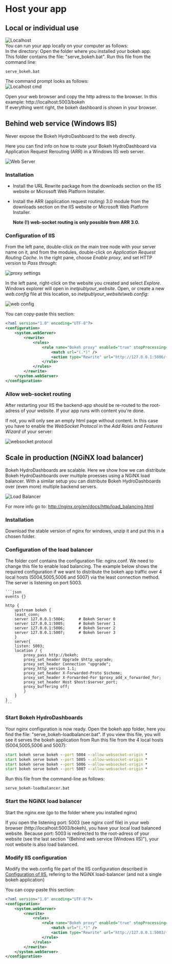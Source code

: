 # Host your app

## Local or individual use
![](images/localhost.png "Localhost")  
You can run your app locally on your computer as follows:  
In the directory: Open the folder where you installed your bokeh app.   
This folder contains the file: "serve_bokeh.bat". Run this file from the command line:  

```
serve_bokeh.bat  
```
The command prompt looks as follows:   
![](images\localhost_cmd.png  "Localhost cmd")  

Open your web browser and copy the http adress to the browser. In this example: http://localhost:5003/bokeh  
If everything went right, the bokeh dashboard is shown in your browser.  



## Behind web service (Windows IIS)

Never expose the Bokeh HydroDashboard to the web directly.

Here you can find info on how to route your Bokeh HydroDashboard via Application Request Rerouting (ARR) in a Windows IIS web server.

![](images/host_iis.png "Web Server")

### Installation
- Install the URL Rewrite package from the downloads section on the IIS website or Microsoft Web Platform Installer.
- Install the ARR (application request routing) 3.0 module from the downloads section on the IIS website or Microsoft Web Platform Installer. 
    
    <b>Note (!) web-socket routing is only possible from ARR 3.0.</b>

### Configuration of IIS
From the left pane, double-click on the main tree node with your server name on it, and from the modules, double-click on *Application Request Routing Cache*. In the right pane, choose *Enable proxy*, and set HTTP version to *Pass through*:

![](images/iis_manager_proxy_settings.png "proxy settings")

In the left pane, right-click on the website you created and select *Explore*. Windows explorer will open in *inetpub\your_website*. Open, or create a new *web.config* file at this location, so *inetpub\your_website\web.config*:

![](images/iss_web_config.png "web config")

You can copy-paste this section:
```xml
<?xml version="1.0" encoding="UTF-8"?>
<configuration>
    <system.webServer>
        <rewrite>
            <rules>
                <rule name="Bokeh proxy" enabled="true" stopProcessing="true">
                    <match url="(.*)" />
                    <action type="Rewrite" url="http://127.0.0.1:5006/{R:1}" />
                </rule>
            </rules>
        </rewrite>
    </system.webServer>
</configuration>
```
### Allow web-socket routing
After restarting your IIS the backend-app should be re-routed to the root-adress of your website. If your app runs with content you're done. 

If not, you will only see an empty html page without content. In this case you have to enable the *WebSocket Protocol* in the *Add Roles and Features Wizard* of your server:

![](images\iss_websocket_protocol.png "websocket protocol")

## Scale in production (NGiNX load balancer)
Bokeh HydroDashboards are scalable. Here we show how we can distribute Bokeh HydroDashboards over multiple proesses using a NGiNX load balancer. With a similar setup you can distribute Bokeh HydroDashboards over (even more) multiple backend servers.

![](host_load_balancer.png "Load Balancer")

For more info go to: http://nginx.org/en/docs/http/load_balancing.html  

### Installation

Download the stable version of nginx for windows, unzip it and put this in a chosen folder.

### Configuration of the load balancer
The folder conf contains the configuration file: nginx.conf. We need to change this file to enable load balancing. The example below shows the required configuration if we want to distribute the bokeh app traffic over 4 local hosts (5004,5005,5006 and 5007) via the least connection method. The server is listening on port 5003.  

    ```json
    events {}

    http {
        upstream bokeh {
        least_conn;
        server 127.0.0.1:5004;      # Bokeh Server 0
        server 127.0.0.1:5005;      # Bokeh Server 1
        server 127.0.0.1:5006;      # Bokeh Server 2
        server 127.0.0.1:5007;      # Bokeh Server 3
        }
        server{
        listen: 5003;
        location / {
            proxy_pass http://bokeh;
            proxy_set_header Upgrade $http_upgrade;
            proxy_set_header Connection "upgrade";
            proxy_http_version 1.1;
            proxy_set_header X-Forwarded-Proto $scheme;
            proxy_set_header X-Forwarded-For $proxy_add_x_forwarded_for;
            proxy_set_header Host $host:$server_port;
            proxy_buffering off;
            }
        }
    }
    ```
### Start Bokeh HydroDashboards
Your nginx configuration is now ready. Open the bokeh app folder, here you find the file: "serve_bokeh-loadbalancer.bat". If you view this file, you will see it   serves the bokeh application from Run this file from the 4 local hosts (5004,5005,5006 and 5007):  
```bat
start bokeh serve bokeh --port 5004 --allow-websocket-origin *   
start bokeh serve bokeh --port 5005 --allow-websocket-origin *   
start bokeh serve bokeh --port 5006 --allow-websocket-origin *   
start bokeh serve bokeh --port 5007 --allow-websocket-origin *   
```

 Run this file from the command-line as follows:

```console
serve_bokeh-loadbalancer.bat 
```

### Start the NGiNX load balancer
Start the nginx.exe (go to the folder where you installed nginx)  

If you open the listening port: 5003 (see nginx conf file) in your web browser (http://localhost:5003/bokeh), you have your local load balanced website. Because port: 5003 is redirected to the root-adress of your website (see the last section "(Behind web service (Windows IIS)"), your root website is also load balanced.

### Modify IIS configuration

Modify the web.config file part of the IIS configuration described in [Configuration of IIS](#markdown-header-configuration-of-iis), refering to the NGiNX load-balancer (and not a single bokeh application)

You can copy-paste this section:

```xml
<?xml version="1.0" encoding="UTF-8"?>
<configuration>
    <system.webServer>
        <rewrite>
            <rules>
                <rule name="Bokeh proxy" enabled="true" stopProcessing="true">
                    <match url="(.*)" />
                    <action type="Rewrite" url="http://127.0.0.1:5003/{R:1}"/>
                </rule>
            </rules>
        </rewrite>
    </system.webServer>
</configuration>
```